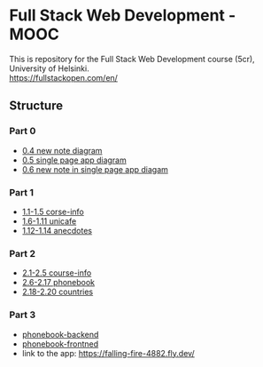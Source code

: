 # Full Stack Web Development - MOOC
This is repository for the Full Stack Web Development course (5cr), University of Helsinki. <br/>
https://fullstackopen.com/en/ 

## Structure
### Part 0
- [0.4 new note diagram](/part0/0.4_new-note-diagram.md)
- [0.5 single page app diagram](/part0/0.5_single-page-app-diagram.md)
- [0.6 new note in single page app diagam](/part0/0.6_new-note-in-single-page-app-diagram.md)
### Part 1
- [1.1-1.5 corse-info](/part1/course-info)
- [1.6-1.11 unicafe](/part1/unicafe)
- [1.12-1.14 anecdotes](/part1/anecdotes)
### Part 2
- [2.1-2.5 course-info](/part2/course-info2)
- [2.6-2.17 phonebook](/part2/phonebook)
- [2.18-2.20 countries](/part2/countries)
### Part 3
- [phonebook-backend](/part3/phonebook-backend/)
- [phonebook-frontned](/part3/phonebook-frontend/)
- link to the app: https://falling-fire-4882.fly.dev/

